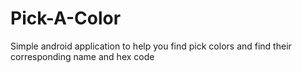 # Pick-A-Color
Simple android application to help you find pick colors and find their corresponding name and hex code
